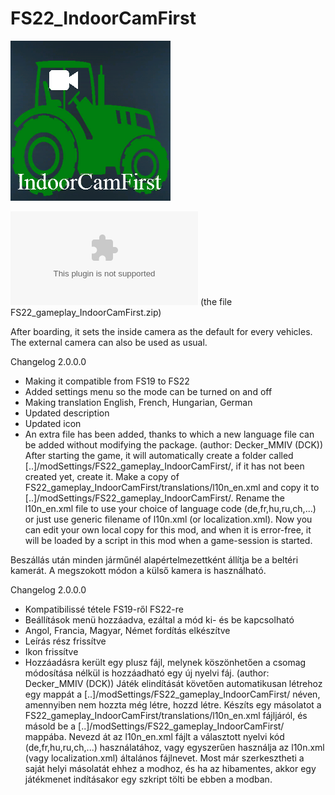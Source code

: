 # FS22_IndoorCamFirst

![alt text](https://github.com/MathiasHun/FS22_IndoorCamFirst/blob/FS22_IndoorCamFirst/icon_indoorCamFirst.png)

![Download the latest developer version](https://github.com/MathiasHun/FS22_IndoorCamFirst/releases/download/1.0.0.0/FS22_gameplay_IndoorCamFirst.zip) (the file FS22_gameplay_IndoorCamFirst.zip)

After boarding, it sets the inside camera as the default for every vehicles. The external camera can also be used as usual.

Changelog 2.0.0.0
- Making it compatible from FS19 to FS22
- Added settings menu so the mode can be turned on and off
- Making translation English, French, Hungarian, German
- Updated description
- Updated icon
- An extra file has been added, thanks to which a new language file can be added without modifying the package. (author: Decker_MMIV (DCK))
After starting the game, it will automatically create a folder called [..]/modSettings/FS22_gameplay_IndoorCamFirst/, if it has not been created yet, create it.
Make a copy of FS22_gameplay_IndoorCamFirst/translations/l10n_en.xml and copy it to [..]/modSettings/FS22_gameplay_IndoorCamFirst/.
Rename the l10n_en.xml file to use your choice of language code (de,fr,hu,ru,ch,...) or just use generic filename of l10n.xml (or localization.xml).
Now you can edit your own local copy for this mod, and when it is error-free, it will be loaded by a script in this mod when a game-session is started.


Beszállás után minden járműnél alapértelmezettként állítja be a beltéri kamerát. A megszokott módon a külső kamera is használható.

Changelog 2.0.0.0
- Kompatibilissé tétele FS19-ről FS22-re
- Beállítások menü hozzáadva, ezáltal a mód ki- és be kapcsolható
- Angol, Francia, Magyar, Német fordítás elkészítve
- Leírás rész frissítve
- Ikon frissítve
- Hozzáadásra került egy plusz fájl, melynek köszönhetően a csomag módosítása nélkül is hozzáadható egy új nyelvi fáj. (author: Decker_MMIV (DCK))
Játék elindítását követően automatikusan létrehoz egy mappát a [..]/modSettings/FS22_gameplay_IndoorCamFirst/ néven, amennyiben nem hozzta még létre, hozzd létre.
Készíts egy másolatot a FS22_gameplay_IndoorCamFirst/translations/l10n_en.xml fájljáról, és másold be a [..]/modSettings/FS22_gameplay_IndoorCamFirst/ mappába.
Nevezd át az l10n_en.xml fájlt a választott nyelvi kód (de,fr,hu,ru,ch,...) használatához, vagy egyszerűen használja az l10n.xml (vagy localization.xml) általános fájlnevet.
Most már szerkesztheti a saját helyi másolatát ehhez a modhoz, és ha az hibamentes, akkor egy játékmenet indításakor egy szkript tölti be ebben a modban.
